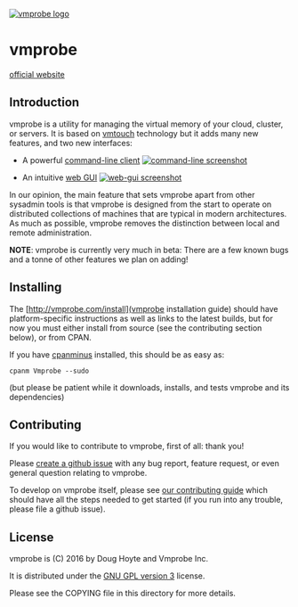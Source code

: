 [![vmprobe logo](https://vmprobe.github.io/vmprobe/logo.svg)](http://vmprobe.com)

# vmprobe

[official website](http://vmprobe.com)

## Introduction

vmprobe is a utility for managing the virtual memory of your cloud, cluster, or servers. It is based on [vmtouch](http://hoytech.com/vmtouch/) technology but it adds many new features, and two new interfaces:

* A powerful [command-line client](http://vmprobe.com/command-line)
  [![command-line screenshot](https://vmprobe.github.io/vmprobe/cmdline.png)](http://vmprobe.com/command-line)

* An intuitive [web GUI](http://vmprobe.com/web-gui-tutorial)
  [![web-gui screenshot](https://vmprobe.github.io/vmprobe/gui.png)](http://vmprobe.com/web-gui-tutorial)

In our opinion, the main feature that sets vmprobe apart from other sysadmin tools is that vmprobe is designed from the start to operate on distributed collections of machines that are typical in modern architectures. As much as possible, vmprobe removes the distinction between local and remote administration.

**NOTE**: vmprobe is currently very much in beta: There are a few known bugs and a tonne of other features we plan on adding!


## Installing

The [http://vmprobe.com/install](vmprobe installation guide) should have platform-specific instructions as well as links to the latest builds, but for now you must either install from source (see the contributing section below), or from CPAN.

If you have [cpanminus](https://metacpan.org/pod/App::cpanminus) installed, this should be as easy as:

    cpanm Vmprobe --sudo

(but please be patient while it downloads, installs, and tests vmprobe and its dependencies)


## Contributing

If you would like to contribute to vmprobe, first of all: thank you!

Please [create a github issue](https://github.com/vmprobe/vmprobe/issues/new) with any bug report, feature request, or even general question relating to vmprobe.

To develop on vmprobe itself, please see [our contributing guide](http://vmprobe.com/contributing) which should have all the steps needed to get started (if you run into any trouble, please file a github issue).


## License

vmprobe is (C) 2016 by Doug Hoyte and Vmprobe Inc.

It is distributed under the [GNU GPL version 3](https://www.gnu.org/licenses/gpl-3.0-standalone.html) license.

Please see the COPYING file in this directory for more details.
